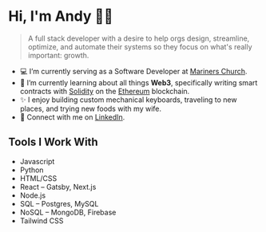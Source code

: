 # Hi, I'm Andy 👋🏽

> A full stack developer with a desire to help orgs design, streamline, optimize, and automate their systems so they focus on what's really important: growth.

- 💻 I’m currently serving as a Software Developer at [Mariners Church](https://www.marinerschurch.org).
- 🌱 I’m currently learning about all things **Web3**, specifically writing smart contracts with [Solidity](https://soliditylang.org/) on the [Ethereum](https://ethereum.org/en/) blockchain. 
- ✨ I enjoy building custom mechanical keyboards, traveling to new places, and trying new foods with my wife.
- 👔 Connect with me on [LinkedIn](https://www.linkedin.com/in/andyhxng/).

## Tools I Work With

- Javascript
- Python
- HTML/CSS
- React – Gatsby, Next.js
- Node.js
- SQL – Postgres, MySQL
- NoSQL – MongoDB, Firebase
- Tailwind CSS
